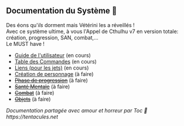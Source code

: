 ## Documentation du Système :squid:

Des éons qu'_ils_ dorment mais Vétérini les a réveillés !\
Avec ce système ultime, à vous l'Appel de Cthulhu v7 en version totale: création, progression, SAN, combat,...\
Le MUST have !

* [Guide de l'utilisateur](./pages/users-guide.md) (en cours)
* [Table des Commandes](./pages/commands_cheat_sheet.md) (en cours)
* [Liens (pour les jets)](./pages/links.md) (en cours)
* [Création de personnage](./pages/character_creation.md) (à faire)
* ~~[Phase de progression](./pages/chardev.md)~~ (à faire)
* ~~[Santé Mentale](./pages/sanity.md)~~ (à faire)
* ~~[Combat](./pages/combat.md)~~ (à faire)
* ~~[Objets](./pages/items.md)~~ (à faire)

_Documentation partagée avec amour et horreur par Toc :squid: https://tentacules.net_
